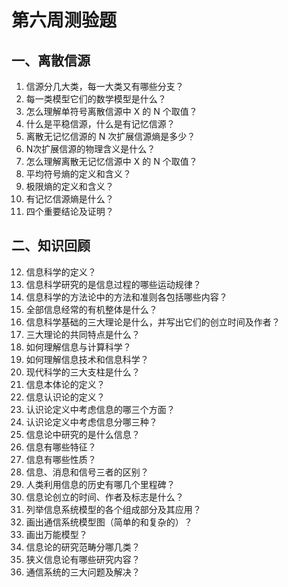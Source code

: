 # 第六周测验题

## 一、离散信源

1. 信源分几大类，每一大类又有哪些分支？
2. 每一类模型它们的数学模型是什么？
3. 怎么理解单符号离散信源中 X 的 N 个取值？
4. 什么是平稳信源，什么是有记忆信源？
5. 离散无记忆信源的 N 次扩展信源熵是多少？
6. N次扩展信源的物理含义是什么？
7. 怎么理解离散无记忆信源中 X 的 N 个取值？
8. 平均符号熵的定义和含义？
9. 极限熵的定义和含义？
10. 有记忆信源熵是什么？
11. 四个重要结论及证明？

## 二、知识回顾

12. 信息科学的定义？
13. 信息科学研究的是信息过程的哪些运动规律？
14. 信息科学的方法论中的方法和准则各包括哪些内容？
15. 全部信息经常的有机整体是什么？
16. 信息科学基础的三大理论是什么，并写出它们的创立时间及作者？
17. 三大理论的共同特点是什么？
18. 如何理解信息与计算科学？
19. 如何理解信息技术和信息科学？
20. 现代科学的三大支柱是什么？
21. 信息本体论的定义？
22. 信息认识论的定义？
23. 认识论定义中考虑信息的哪三个方面？
24. 认识论定义中考虑信息分哪三种？
25. 信息论中研究的是什么信息？
26. 信息有哪些特征？
27. 信息有哪些性质？
28. 信息、消息和信号三者的区别？
29. 人类利用信息的历史有哪几个里程碑？
30. 信息论创立的时间、作者及标志是什么？
31. 列举信息系统模型的各个组成部分及其应用？
32. 画出通信系统模型图（简单的和复杂的）？
33. 画出万能模型？
34. 信息论的研究范畴分哪几类？
35. 狭义信息论有哪些研究内容？
36. 通信系统的三大问题及解决？

